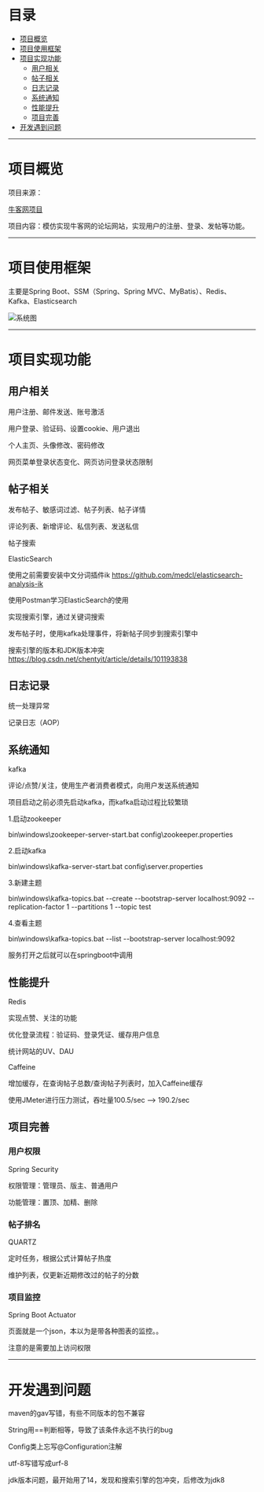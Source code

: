 # 目录
- [项目概览](#项目概览)  
- [项目使用框架](#项目使用框架)  
- [项目实现功能](#项目实现功能)  
  - [用户相关](#用户相关) 
  - [帖子相关](#帖子相关) 
  - [日志记录](#日志记录)  
  - [系统通知](#系统通知) 
  - [性能提升](#性能提升) 
  - [项目完善](#项目完善) 
- [开发遇到问题](#开发遇到问题) 
 
---

# 项目概览 

项目来源：

[牛客网项目](https://www.nowcoder.com/courses/semester/senior)

项目内容：模仿实现牛客网的论坛网站，实现用户的注册、登录、发帖等功能。

---

# 项目使用框架
主要是Spring Boot、SSM（Spring、Spring MVC、MyBatis）、Redis、Kafka、Elasticsearch

![系统图](https://s1.ax1x.com/2020/08/19/dMIkVO.png)

---

# 项目实现功能

## 用户相关

用户注册、邮件发送、账号激活

用户登录、验证码、设置cookie、用户退出

个人主页、头像修改、密码修改

网页菜单登录状态变化、网页访问登录状态限制

## 帖子相关

发布帖子、敏感词过滤、帖子列表、帖子详情

评论列表、新增评论、私信列表、发送私信

帖子搜索

ElasticSearch

使用之前需要安装中文分词插件ik https://github.com/medcl/elasticsearch-analysis-ik

使用Postman学习ElasticSearch的使用

实现搜索引擎，通过关键词搜索

发布帖子时，使用kafka处理事件，将新帖子同步到搜索引擎中

搜索引擎的版本和JDK版本冲突
https://blog.csdn.net/chentyit/article/details/101193838

## 日志记录

统一处理异常

记录日志（AOP）

## 系统通知

kafka

评论/点赞/关注，使用生产者消费者模式，向用户发送系统通知

项目启动之前必须先启动kafka，而kafka启动过程比较繁琐

1.启动zookeeper

bin\windows\zookeeper-server-start.bat config\zookeeper.properties

2.启动kafka

bin\windows\kafka-server-start.bat config\server.properties

3.新建主题

bin\windows\kafka-topics.bat --create --bootstrap-server localhost:9092 --replication-factor 1 --partitions 1 --topic test

4.查看主题

bin\windows\kafka-topics.bat --list --bootstrap-server localhost:9092

服务打开之后就可以在springboot中调用

## 性能提升
Redis

实现点赞、关注的功能

优化登录流程：验证码、登录凭证、缓存用户信息

统计网站的UV、DAU

Caffeine

增加缓存，在查询帖子总数/查询帖子列表时，加入Caffeine缓存

使用JMeter进行压力测试，吞吐量100.5/sec --> 190.2/sec

## 项目完善 
### 用户权限
Spring Security

权限管理：管理员、版主、普通用户

功能管理：置顶、加精、删除

### 帖子排名
QUARTZ

定时任务，根据公式计算帖子热度

维护列表，仅更新近期修改过的帖子的分数

### 项目监控
Spring Boot Actuator

页面就是一个json，本以为是带各种图表的监控。。

注意的是需要加上访问权限

---

# 开发遇到问题
maven的gav写错，有些不同版本的包不兼容

String用==判断相等，导致了该条件永远不执行的bug

Config类上忘写@Configuration注解

utf-8写错写成urf-8

jdk版本问题，最开始用了14，发现和搜索引擎的包冲突，后修改为jdk8